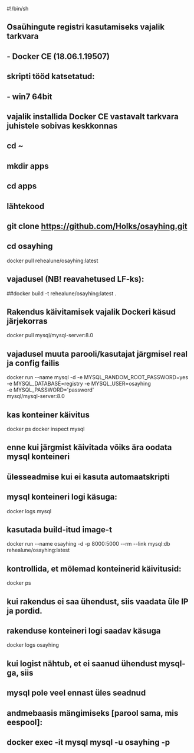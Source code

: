 #!/bin/sh
## Osaühingute registri kasutamiseks vajalik tarkvara
## - Docker CE (18.06.1.19507)

## skripti tööd katsetatud:
## - win7 64bit

## vajalik installida Docker CE vastavalt tarkvara juhistele sobivas keskkonnas

## cd ~
## mkdir apps
## cd apps
## lähtekood
## git clone https://github.com/Holks/osayhing.git
## cd osayhing
docker pull rehealune/osayhing:latest
## vajadusel (NB! reavahetused LF-ks):
##docker build -t rehealune/osayhing:latest .

## Rakendus käivitamisek vajalik Dockeri käsud järjekorras
docker pull mysql/mysql-server:8.0
## vajadusel muuta parooli/kasutajat järgmisel real ja config failis
docker run --name mysql -d -e MYSQL_RANDOM_ROOT_PASSWORD=yes \
    -e MYSQL_DATABASE=registry -e MYSQL_USER=osayhing \
    -e MYSQL_PASSWORD='password' \
    mysql/mysql-server:8.0
## kas konteiner käivitus
docker ps
docker inspect mysql
## enne kui järgmist käivitada võiks ära oodata mysql konteineri
## ülesseadmise kui ei kasuta automaatskripti
## mysql konteineri logi käsuga:
docker logs mysql
## kasutada build-itud image-t
docker run --name osayhing -d -p 8000:5000 --rm --link mysql:db \
    rehealune/osayhing:latest

## kontrollida, et mõlemad konteinerid käivitusid:
docker ps

## kui rakendus ei saa ühendust, siis vaadata üle IP ja pordid.

## rakenduse konteineri logi saadav käsuga
docker logs osayhing
## kui logist nähtub, et ei saanud ühendust mysql-ga, siis
## mysql pole veel ennast üles seadnud
## andmebaasis mängimiseks [parool sama, mis eespool]:
## docker exec -it mysql mysql -u osayhing -p
